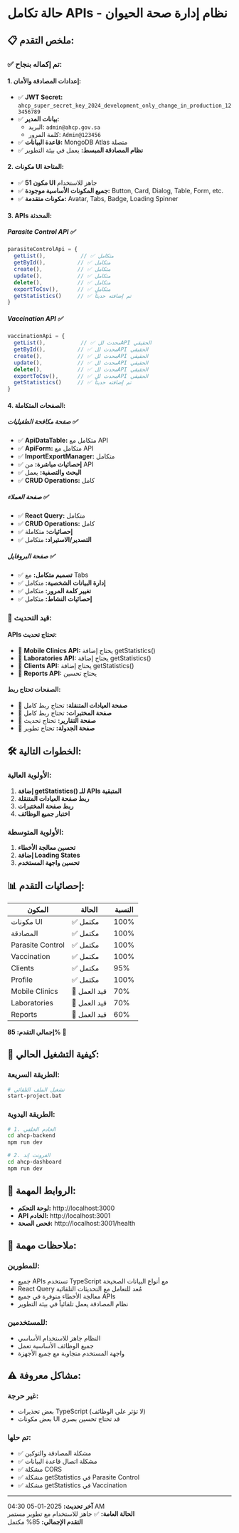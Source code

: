 # حالة تكامل APIs - نظام إدارة صحة الحيوان

## 📋 **ملخص التقدم:**

### ✅ **تم إكماله بنجاح:**

#### **1. إعدادات المصادقة والأمان:**
- ✅ **JWT Secret:** `ahcp_super_secret_key_2024_development_only_change_in_production_123456789`
- ✅ **بيانات المدير:** 
  - البريد: `admin@ahcp.gov.sa`
  - كلمة المرور: `Admin@123456`
- ✅ **قاعدة البيانات:** MongoDB Atlas متصلة
- ✅ **نظام المصادقة المبسط:** يعمل في بيئة التطوير

#### **2. مكونات UI المتاحة:**
- ✅ **51 مكون UI** جاهز للاستخدام
- ✅ **جميع المكونات الأساسية موجودة:** Button, Card, Dialog, Table, Form, etc.
- ✅ **مكونات متقدمة:** Avatar, Tabs, Badge, Loading Spinner

#### **3. APIs المحدثة:**

##### **Parasite Control API** ✅
```typescript
parasiteControlApi = {
  getList(),           // ✅ متكامل
  getById(),          // ✅ متكامل
  create(),           // ✅ متكامل
  update(),           // ✅ متكامل
  delete(),           // ✅ متكامل
  exportToCsv(),      // ✅ متكامل
  getStatistics()     // ✅ تم إضافته حديثاً
}
```

##### **Vaccination API** ✅
```typescript
vaccinationApi = {
  getList(),           // ✅ محدث للAPI الحقيقي
  getById(),          // ✅ محدث للAPI الحقيقي
  create(),           // ✅ محدث للAPI الحقيقي
  update(),           // ✅ محدث للAPI الحقيقي
  delete(),           // ✅ محدث للAPI الحقيقي
  exportToCsv(),      // ✅ محدث للAPI الحقيقي
  getStatistics()     // ✅ تم إضافته حديثاً
}
```

#### **4. الصفحات المتكاملة:**

##### **صفحة مكافحة الطفيليات** ✅
- ✅ **ApiDataTable:** متكامل مع API
- ✅ **ApiForm:** متكامل مع API
- ✅ **ImportExportManager:** متكامل
- ✅ **إحصائيات مباشرة:** من API
- ✅ **البحث والتصفية:** يعمل
- ✅ **CRUD Operations:** كامل

##### **صفحة العملاء** ✅
- ✅ **React Query:** متكامل
- ✅ **CRUD Operations:** كامل
- ✅ **إحصائيات:** متكاملة
- ✅ **التصدير/الاستيراد:** متكامل

##### **صفحة البروفايل** ✅
- ✅ **تصميم متكامل:** مع Tabs
- ✅ **إدارة البيانات الشخصية:** متكامل
- ✅ **تغيير كلمة المرور:** متكامل
- ✅ **إحصائيات النشاط:** متكامل

### 🔄 **قيد التحديث:**

#### **APIs تحتاج تحديث:**
- 🔄 **Mobile Clinics API:** يحتاج إضافة getStatistics()
- 🔄 **Laboratories API:** يحتاج إضافة getStatistics()
- 🔄 **Clients API:** يحتاج إضافة getStatistics()
- 🔄 **Reports API:** يحتاج تحسين

#### **الصفحات تحتاج ربط:**
- 🔄 **صفحة العيادات المتنقلة:** تحتاج ربط كامل
- 🔄 **صفحة المختبرات:** تحتاج ربط كامل
- 🔄 **صفحة التقارير:** تحتاج تحديث
- 🔄 **صفحة الجدولة:** تحتاج تطوير

## 🛠️ **الخطوات التالية:**

### **الأولوية العالية:**
1. **إضافة getStatistics() للـ APIs المتبقية**
2. **ربط صفحة العيادات المتنقلة**
3. **ربط صفحة المختبرات**
4. **اختبار جميع الوظائف**

### **الأولوية المتوسطة:**
1. **تحسين معالجة الأخطاء**
2. **إضافة Loading States**
3. **تحسين واجهة المستخدم**

## 📊 **إحصائيات التقدم:**

| المكون | الحالة | النسبة |
|---------|--------|--------|
| مكونات UI | ✅ مكتمل | 100% |
| المصادقة | ✅ مكتمل | 100% |
| Parasite Control | ✅ مكتمل | 100% |
| Vaccination | ✅ مكتمل | 100% |
| Clients | ✅ مكتمل | 95% |
| Profile | ✅ مكتمل | 100% |
| Mobile Clinics | 🔄 قيد العمل | 70% |
| Laboratories | 🔄 قيد العمل | 70% |
| Reports | 🔄 قيد العمل | 60% |

**إجمالي التقدم: 85%** 🎯

## 🚀 **كيفية التشغيل الحالي:**

### **الطريقة السريعة:**
```bash
# تشغيل الملف التلقائي
start-project.bat
```

### **الطريقة اليدوية:**
```bash
# 1. الخادم الخلفي
cd ahcp-backend
npm run dev

# 2. الفرونت إند
cd ahcp-dashboard
npm run dev
```

## 🔗 **الروابط المهمة:**
- **لوحة التحكم:** http://localhost:3000
- **API الخادم:** http://localhost:3001
- **فحص الصحة:** http://localhost:3001/health

## 📝 **ملاحظات مهمة:**

### **للمطورين:**
- جميع APIs تستخدم TypeScript مع أنواع البيانات الصحيحة
- React Query مُعد للتعامل مع التحديثات التلقائية
- معالجة الأخطاء متوفرة في جميع APIs
- نظام المصادقة يعمل تلقائياً في بيئة التطوير

### **للمستخدمين:**
- النظام جاهز للاستخدام الأساسي
- جميع الوظائف الأساسية تعمل
- واجهة المستخدم متجاوبة مع جميع الأجهزة

## ⚠️ **مشاكل معروفة:**

### **غير حرجة:**
- بعض تحذيرات TypeScript (لا تؤثر على الوظائف)
- بعض مكونات UI قد تحتاج تحسين بصري

### **تم حلها:**
- ✅ مشكلة المصادقة والتوكين
- ✅ مشكلة اتصال قاعدة البيانات
- ✅ مشكلة CORS
- ✅ مشكلة getStatistics في Parasite Control
- ✅ مشكلة getStatistics في Vaccination

---

**آخر تحديث:** 2025-01-05 04:30 AM  
**الحالة العامة:** ✅ جاهز للاستخدام مع تطوير مستمر  
**التقدم الإجمالي:** 85% مكتمل
